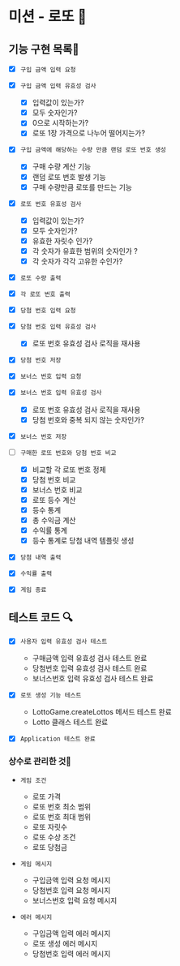 # 미션 - 로또 🥇

## 기능 구현 목록🎯

- [x] `구입 금액 입력 요청`

- [x] `구입 금액 입력 유효성 검사`

  - [x] 입력값이 있는가?
  - [x] 모두 숫자인가?
  - [x] 0으로 시작하는가?
  - [x] 로또 1장 가격으로 나누어 떨어지는가?

- [x] `구입 금액에 해당하는 수량 만큼 랜덤 로또 번호 생성`

  - [x] 구매 수량 계산 기능
  - [x] 랜덤 로또 번호 발생 기능
  - [x] 구매 수량만큼 로또를 만드는 기능

- [x] `로또 번호 유효성 검사`

  - [x] 입력값이 있는가?
  - [x] 모두 숫자인가?
  - [x] 유효한 자릿수 인가?
  - [x] 각 숫자가 유효한 범위의 숫자인가 ?
  - [x] 각 숫자가 각각 고유한 수인가?

- [x] `로또 수량 출력`

- [x] `각 로또 번호 출력`

- [x] `당첨 번호 입력 요청`

- [x] `당첨 번호 입력 유효성 검사`

  - [x] 로또 번호 유효성 검사 로직을 재사용

- [x] `당첨 번호 저장`

- [x] `보너스 번호 입력 요청`

- [x] `보너스 번호 입력 유효성 검사`

  - [x] 로또 번호 유효성 검사 로직을 재사용
  - [x] 당첨 번호와 중복 되지 않는 숫자인가?

- [x] `보너스 번호 저장`

- [ ] `구매한 로또 번호와 당첨 번호 비교`

  - [x] 비교할 각 로또 번호 정제
  - [x] 당첨 번호 비교
  - [x] 보너스 번호 비교
  - [x] 로또 등수 계산
  - [x] 등수 통계
  - [x] 총 수익금 계산
  - [x] 수익률 통계
  - [x] 등수 통계로 당첨 내역 템플릿 생성

- [x] `당첨 내역 출력`

- [x] `수익률 출력`

- [x] `게임 종료`

## 테스트 코드 🔍

- [x] `사용자 입력 유효성 검사 테스트`

  - 구매금액 입력 유효성 검사 테스트 완료
  - 당첨번호 입력 유효성 검사 테스트 완료
  - 보너스번호 입력 유효성 검사 테스트 완료

- [x] `로또 생성 기능 테스트`

  - LottoGame.createLottos 메서드 테스트 완료
  - Lotto 클래스 테스트 완료

- [x] `Application 테스트 완료`

### 상수로 관리한 것📝

- `게임 조건`

  - 로또 가격
  - 로또 번호 최소 범위
  - 로또 번호 최대 범위
  - 로또 자릿수
  - 로또 수상 조건
  - 로또 당첨금

- `게임 메시지`

  - 구입금액 입력 요청 메시지
  - 당첨번호 입력 요청 메시지
  - 보너스번호 입력 요청 메시지

- `에러 메시지`

  - 구입금액 입력 에러 메시지
  - 로또 생성 에러 메시지
  - 당첨번호 입력 에러 메시지

